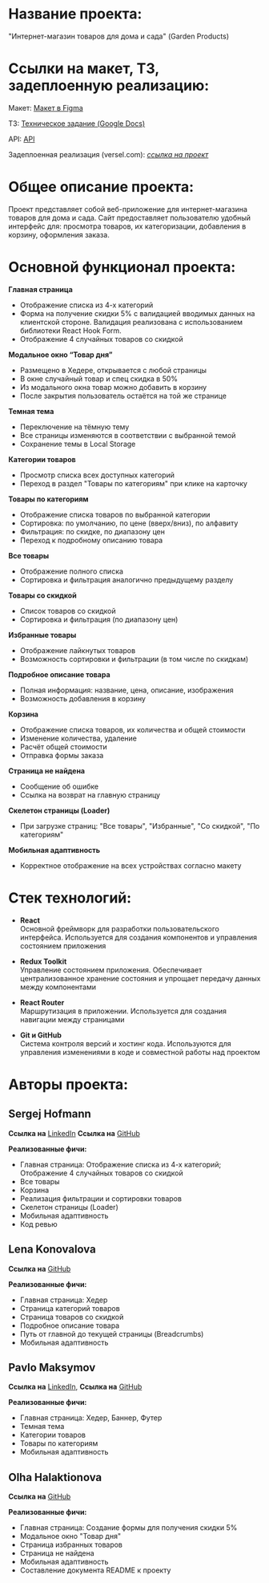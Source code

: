 # Название проекта: 
"Интернет-магазин товаров для дома и сада" (Garden Products)

# Ссылки на макет, ТЗ, задеплоенную реализацию:

Макет: [Макет в Figma](https://www.figma.com/file/SDNWLzCWkh9ZXdCpWEaByv/project-frontend?type=design&node-id=280-1136&mode=design&t=NJTGdloftvn8I6Vz-0)

TЗ: [Техническое задание (Google Docs)](https://docs.google.com/document/d/1aQMHAwVEKPJSSr61zbxd0uj2auIZdlIG/edit?tab=t.0)

API: [API](https://exam-server-5c4e.onrender.com/)

Задеплоенная реализация (versel.com): [_ссылка на проект_](http://juniorleague-gardenshop.vercel.app/)

# Общее описание проекта:

Проект представляет собой веб-приложение для интернет-магазина товаров для дома и сада. Сайт предоставляет пользователю удобный интерфейс для: просмотра товаров, их категоризации, добавления в корзину, оформления заказа.

# Основной функционал проекта:

**Главная страница**  
  - Отображение списка из 4-х категорий  
  - Форма на получение скидки 5% c валидацией вводимых данных на клиентской стороне. Валидация реализована с использованием библиотеки React Hook Form.  
  - Отображение 4 случайных товаров со скидкой

**Модальное окно “Товар дня”**  
  - Размещено в Хедере, открывается с любой страницы  
  - В окне случайный товар и спец скидка в 50%  
  - Из модального окна товар можно добавить в корзину  
  - После закрытия пользователь остаётся на той же странице  

**Темная тема**  
  - Переключение на тёмную тему  
  - Все страницы изменяются в соответствии с выбранной темой  
  - Сохранение темы в Local Storage  

**Категории товаров**  
  - Просмотр списка всех доступных категорий  
  - Переход в раздел "Товары по категориям" при клике на карточку  

**Товары по категориям**  
  - Отображение списка товаров по выбранной категории  
  - Сортировка: по умолчанию, по цене (вверх/вниз), по алфавиту  
  - Фильтрация: по скидке, по диапазону цен  
  - Переход к подробному описанию товара  

**Все товары**  
  - Отображение полного списка  
  - Сортировка и фильтрация аналогично предыдущему разделу  

**Товары со скидкой**  
  - Список товаров со скидкой  
  - Сортировка и фильтрация (по диапазону цен)  

**Избранные товары**  
  - Отображение лайкнутых товаров  
  - Возможность сортировки и фильтрации (в том числе по скидкам)  

**Подробное описание товара**  
  - Полная информация: название, цена, описание, изображения  
  - Возможность добавления в корзину  

**Корзина**  
  - Отображение списка товаров, их количества и общей стоимости  
  - Изменение количества, удаление  
  - Расчёт общей стоимости  
  - Отправка формы заказа  

**Страница не найдена**  
  - Сообщение об ошибке  
  - Ссылка на возврат на главную страницу  

**Скелетон страницы (Loader)**  
  - При загрузке страниц: "Все товары", "Избранные", "Со скидкой", "По категориям"  

**Мобильная адаптивность**  
  - Корректное отображение на всех устройствах согласно макету

# Стек технологий:  
- **React**  
  Основной фреймворк для разработки пользовательского интерфейса. Используется для создания компонентов и управления состоянием приложения

- **Redux Toolkit**  
  Управление состоянием приложения. Обеспечивает централизованное хранение состояния и упрощает передачу данных между компонентами

- **React Router**  
  Маршрутизация в приложении. Используется для создания навигации между страницами

- **Git и GitHub**  
  Система контроля версий и хостинг кода. Используются для управления изменениями в коде и совместной работы над проектом

# Авторы проекта:  
## Sergej Hofmann
**Ссылка на** [LinkedIn](https://www.linkedin.com/in/sergej-hofmann)  **Ссылка на** [GitHub](https://github.com/HofmannS)

**Реализованные фичи:**

- Главная страница: Отображение списка из 4-х категорий; Отображение 4 случайных товаров со скидкой
- Все товары
- Корзина
- Реализация фильтрации и сортировки товаров
- Скелетон страницы (Loader)  
- Мобильная адаптивность
- Код ревью


## Lena Konovalova
**Ссылка на** [GitHub](https://github.com/helenkonovalova)

**Реализованные фичи:**
- Главная страница: Хедер
- Страница категорий товаров
- Страница товаров со скидкой
- Подробное описание товара
- Путь от главной до текущей страницы (Breadcrumbs)
- Мобильная адаптивность

## Pavlo Maksymov
**Ссылка на** [LinkedIn](https://www.linkedin.com/in/pavlo-maksymoff), **Ссылка на** [GitHub](https://github.com/PavelMaximov)

**Реализованные фичи:**
- Главная страница: Хедер, Баннер, Футер 
- Темная тема
- Категории товаров
- Товары по категориям
- Мобильная адаптивность

## Olha Halaktionova
**Ссылка на** [GitHub](https://github.com/galaktionovaolga)

**Реализованные фичи:**
- Главная страница: Создание формы для получения скидки 5%
- Модальное окно "Товар дня"
- Страница избранных товаров
- Страница не найдена
- Мобильная адаптивность
- Составление документа README к проекту
